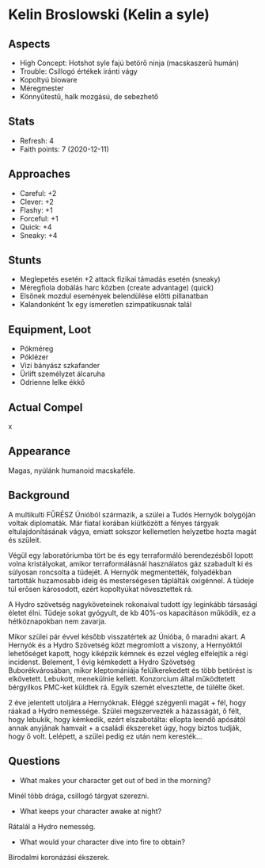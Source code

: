 Kelin Broslowski (Kelin a syle)
=======

Aspects
------
* High Concept: Hotshot syle fajú betörő ninja (macskaszerű humán)
* Trouble: Csillogó értékek iránti vágy
* Kopoltyú bioware
* Méregmester
* Könnyűtestű, halk mozgású, de sebezhető

Stats
------
* Refresh: 4
* Faith points: 7 (2020-12-11)

Approaches
------
* Careful: +2
* Clever: +2
* Flashy: +1
* Forceful: +1
* Quick: +4
* Sneaky: +4


Stunts
------
* Meglepetés esetén +2 attack fizikai támadás esetén (sneaky)
* Méregfiola dobálás harc közben (create advantage) (quick)
* Elsőnek mozdul események belendülése előtti pillanatban
* Kalandonként 1x egy ismeretlen szimpatikusnak talál


Equipment, Loot
------
* Pókméreg
* Póklézer
* Vizi bányász szkafander
* Űrlift személyzet álcaruha
* Odrienne lelke ékkő

Actual Compel
------
x

Appearance
------
Magas, nyúlánk humanoid macskaféle.

Background
------
A multikulti FŰRÉSZ Únióból származik, a szülei a Tudós Hernyók bolygóján voltak diplomaták.
Már fiatal korában kiütközött a fényes tárgyak eltulajdonításának vágya, emiatt sokszor kellemetlen helyzetbe hozta magát és szüleit.

Végül egy laboratóriumba tört be és egy terraformáló berendezésből lopott volna kristályokat, amikor terraformálásnál használatos gáz szabadult ki és súlyosan roncsolta a tüdejét. A Hernyók megmentették, folyadékban tartották huzamosabb ideig és mesterségesen táplálták oxigénnel. A tüdeje túl erősen károsodott, ezért kopoltyúkat növesztettek rá.

A Hydro szövetség nagyköveteinek rokonaival tudott így leginkább társasági életet élni.
Tüdeje sokat gyógyult, de kb 40%-os kapacitáson működik, ez a hétköznapokban nem zavarja.

Mikor szülei pár évvel később visszatértek az Únióba, ő maradni akart.
A Hernyók és a Hydro Szövetség közt megromlott a viszony, a Hernyóktól lehetőséget kapott, hogy kiképzik kémnek és ezzel végleg elfelejtik a régi incidenst.
Belement, 1 évig kémkedett a Hydro Szövetség Buborékvárosában, mikor kleptomániája felülkerekedett és több betörést is elkövetett. Lebukott, menekülnie kellett. Konzorcium által működtetett bérgyilkos PMC-ket küldtek rá. Egyik szemét elvesztette, de túlélte őket.

2 éve jelentett utoljára a Hernyóknak. Eléggé szégyenli magát + fél, hogy ráakad a Hydro nemessége.
Szülei megszervezték a házasságát, ő félt, hogy lebukik, hogy kémkedik, ezért elszabotálta: ellopta leendő apósától annak anyjának hamvait + a családi ékszereket úgy, hogy biztos tudják, hogy ő volt. Lelépett, a szülei pedig ez után nem keresték...


Questions
------
* What makes your character get out of bed in the morning?

Minél több drága, csillogó tárgyat szerezni.

* What keeps your character awake at night?

Rátalál a Hydro nemesség.    

* What would your character dive into fire to obtain?

Birodalmi koronázási ékszerek.
